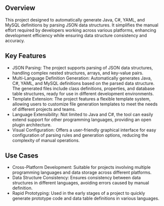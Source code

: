## Overview

This project designed to automatically generate Java, C#, YAML, and MySQL definitions by parsing JSON data structures. It simplifies the manual effort required by developers working across various platforms, enhancing development efficiency while ensuring data structure consistency and accuracy.

## Key Features

- JSON Parsing: The project supports parsing of JSON data structures, handling complex nested structures, arrays, and key-value pairs.
- Multi-Language Definition Generation: Automatically generates Java, C#, YAML, and MySQL definitions based on the parsed data structure. The generated files include class definitions, properties, and database table structures, ready for use in different development environments.
- Template Extension: The project features a flexible template system, allowing users to customize file generation templates to meet the needs of different projects and teams.
- Language Extensibility: Not limited to Java and C#, the tool can easily extend support for other programming languages, providing an open plugin architecture.
- Visual Configuration: Offers a user-friendly graphical interface for easy configuration of parsing rules and generation options, reducing the complexity of manual operations.

## Use Cases

- Cross-Platform Development: Suitable for projects involving multiple programming languages and data storage across different platforms.
- Data Structure Consistency: Ensures consistency between data structures in different languages, avoiding errors caused by manual definition.
- Rapid Prototyping: Used in the early stages of a project to quickly generate prototype code and data table definitions in various languages.